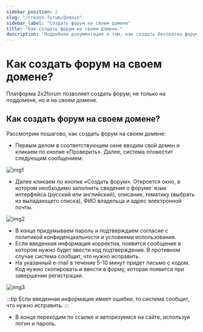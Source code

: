 ```yaml
---
sidebar_position: 2
slug: "/create-forum/domain"
sidebar_label: "Создать форум на своем домене"
title: "Как создать форум на своем домене."
description: "Подробная документация о том, как создать бесплатно форум на своем домене."
---
```


# Как создать форум на своем домене?

Платформа 2x2forum позволяет создать форум, не только на поддомене, но и на своем домене.

## Как создать форум на своем домене?

Рассмотрим пошагово, как создать форум на своем домене:

- Первым делом в соответствующем окне вводим свой домен и кликаем по кнопке «Проверить».
  Далее, система оповестит следующим сообщением:

![img1](/img/domain1.png)

- Далее кликаем по кнопке «Создать форум». Откроется окно, в котором необходимо заполнить сведения о форуме: язык интерфейса (русский или английский), описание, тематику (выбрать из выпадающего списка), ФИО владельца и адрес электронной почты.

![img2](/img/sub2.png)

- В конце придумываем пароль и подтверждаем согласие с политикой конфиденциальности и условиями использования.
- Если введенная информация корректна, появится сообщение в котором нужно будет ввести код подтверждения. В противном случае система сообщит, что нужно исправить.
- На указанный e-mail в течение 5-10 минут придет письмо с кодом. Код нужно скопировать и ввести в форму, которая появится при завершении регистрации.

![img3](/img/domain2.png)

:::tip
Если введенная информация имеет ошибки, то система сообщит, что нужно исправить.
:::

- В конце переходим по ссылке и авторизуемся на сайте, используя логин и пароль.
